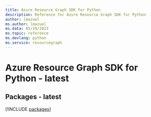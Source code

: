 ```yaml
---
title: Azure Resource Graph SDK for Python
description: Reference for Azure Resource Graph SDK for Python
author: lmazuel
ms.author: lmazuel
ms.data: 05/29/2023
ms.topic: reference
ms.devlang: python
ms.service: resourcegraph
---
```

# Azure Resource Graph SDK for Python - latest
## Packages - latest
[!INCLUDE [packages](resource-graph-index.md)]